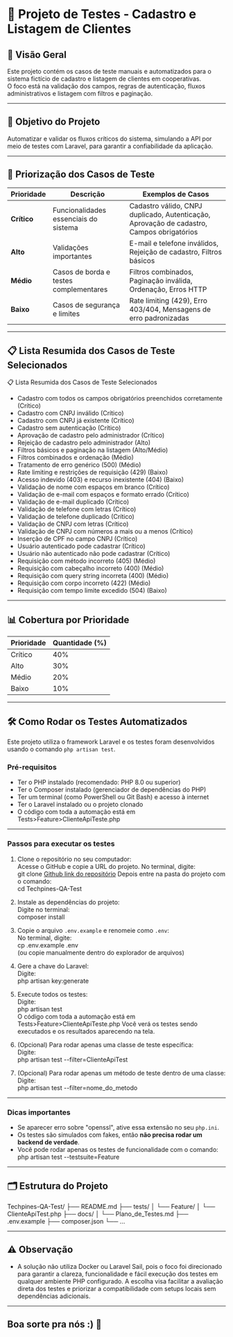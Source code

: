 # 🧪 Projeto de Testes - Cadastro e Listagem de Clientes

## 📖 Visão Geral

Este projeto contém os casos de teste manuais e automatizados para o sistema fictício de cadastro e listagem de clientes em cooperativas.  
O foco está na validação dos campos, regras de autenticação, fluxos administrativos e listagem com filtros e paginação.

---

## 🎯 Objetivo do Projeto

Automatizar e validar os fluxos críticos do sistema, simulando a API por meio de testes com Laravel, para garantir a confiabilidade da aplicação.

---

## 🚦 Priorização dos Casos de Teste

| Prioridade | Descrição                                       | Exemplos de Casos                                                                      |
|------------|------------------------------------------------|----------------------------------------------------------------------------------------|
| **Crítico** | Funcionalidades essenciais do sistema          | Cadastro válido, CNPJ duplicado, Autenticação, Aprovação de cadastro, Campos obrigatórios |
| **Alto**    | Validações importantes                         | E-mail e telefone inválidos, Rejeição de cadastro, Filtros básicos                     |
| **Médio**   | Casos de borda e testes complementares         | Filtros combinados, Paginação inválida, Ordenação, Erros HTTP                          |
| **Baixo**   | Casos de segurança e limites                   | Rate limiting (429), Erro 403/404, Mensagens de erro padronizadas                      |

---

## 📋 Lista Resumida dos Casos de Teste Selecionados

📋 Lista Resumida dos Casos de Teste Selecionados

- Cadastro com todos os campos obrigatórios preenchidos corretamente (Crítico)
- Cadastro com CNPJ inválido (Crítico)
- Cadastro com CNPJ já existente (Crítico)
- Cadastro sem autenticação (Crítico)
- Aprovação de cadastro pelo administrador (Crítico)
- Rejeição de cadastro pelo administrador (Alto)
- Filtros básicos e paginação na listagem (Alto/Médio)
- Filtros combinados e ordenação (Médio)
- Tratamento de erro genérico (500) (Médio)
- Rate limiting e restrições de requisição (429) (Baixo)
- Acesso indevido (403) e recurso inexistente (404) (Baixo)
- Validação de nome com espaços em branco (Crítico)
- Validação de e-mail com espaços e formato errado (Crítico)
- Validação de e-mail duplicado (Crítico)
- Validação de telefone com letras (Crítico)
- Validação de telefone duplicado (Crítico)
- Validação de CNPJ com letras (Crítico)
- Validação de CNPJ com números a mais ou a menos (Crítico)
- Inserção de CPF no campo CNPJ (Crítico)
- Usuário autenticado pode cadastrar (Crítico)
- Usuário não autenticado não pode cadastrar (Crítico)
- Requisição com método incorreto (405) (Médio)
- Requisição com cabeçalho incorreto (400) (Médio)
- Requisição com query string incorreta (400) (Médio)
- Requisição com corpo incorreto (422) (Médio)
- Requisição com tempo limite excedido (504) (Baixo)

---

## 📊 Cobertura por Prioridade

| Prioridade | Quantidade (%) |
|------------|----------------|
| Crítico    | 40%            |
| Alto       | 30%            |
| Médio      | 20%            |
| Baixo      | 10%            |

---

## 🛠️ Como Rodar os Testes Automatizados

Este projeto utiliza o framework Laravel e os testes foram desenvolvidos usando o comando `php artisan test`.

### Pré-requisitos

- Ter o PHP instalado (recomendado: PHP 8.0 ou superior)
- Ter o Composer instalado (gerenciador de dependências do PHP)
- Ter um terminal (como PowerShell ou Git Bash) e acesso à internet
- Ter o Laravel instalado ou o projeto clonado
- O código com toda a automação está em Tests>Feature>ClienteApiTeste.php

---

### Passos para executar os testes

1. Clone o repositório no seu computador:  
   Acesse o GitHub e copie a URL do projeto. No terminal, digite:  
   git clone [Github link do repositório](https://github.com/QAMilenaTorres/Techpines-QA-Test.git)
   Depois entre na pasta do projeto com o comando:  
   cd Techpines-QA-Test

2. Instale as dependências do projeto:  
   Digite no terminal:  
   composer install

3. Copie o arquivo `.env.example` e renomeie como `.env`:  
   No terminal, digite:  
   cp .env.example .env  
   (ou copie manualmente dentro do explorador de arquivos)

4. Gere a chave do Laravel:  
   Digite:  
   php artisan key:generate

5. Execute todos os testes:  
   Digite:  
   php artisan test   
   O código com toda a automação está em Tests>Feature>ClienteApiTeste.php
   Você verá os testes sendo executados e os resultados aparecendo na tela.

7. (Opcional) Para rodar apenas uma classe de teste específica:  
   Digite:  
   php artisan test --filter=ClienteApiTest

8. (Opcional) Para rodar apenas um método de teste dentro de uma classe:  
   Digite:  
   php artisan test --filter=nome_do_metodo

---

### Dicas importantes

- Se aparecer erro sobre "openssl", ative essa extensão no seu `php.ini`.
- Os testes são simulados com fakes, então **não precisa rodar um backend de verdade**.
- Você pode rodar apenas os testes de funcionalidade com o comando:  
  php artisan test --testsuite=Feature

---

## 🗂️ Estrutura do Projeto

Techpines-QA-Test/
├── README.md
├── tests/
│ └── Feature/
│ └── ClienteApiTest.php
├── docs/
│ └── Plano_de_Testes.md
├── .env.example
├── composer.json
└── ...

---

## ⚠️ Observação

- A solução não utiliza Docker ou Laravel Sail, pois o foco foi direcionado para garantir a clareza, funcionalidade e fácil execução dos testes em qualquer ambiente PHP configurado. A escolha visa facilitar a avaliação direta dos testes e priorizar a compatibilidade com setups locais sem dependências adicionais.

---

## Boa sorte pra nós :) 🖤
